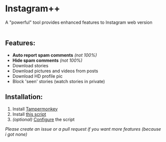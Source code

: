 # Instagram++
A "powerful" tool provides enhanced features to Instagram web version<br/><br/>

## Features:
- **Auto report spam comments** *(not 100%)*
- **Hide spam comments** *(not 100%)*
- Download stories
- Download pictures and videos from posts
- Download HD profile pic
- Block 'seen' stories (watch stories in private)

## Installation:
1. Install [Tampermonkey](https://www.tampermonkey.net/)
2. Install [this script](https://github.com/ducng99/InstagramPP/raw/master/InstagramPlusPlus.user.js)
3. *(optional)* [Configure](https://static.ducng.dev/InstagramPP) the script

*Please create an issue or a pull request if you want more features (because i got none)*
